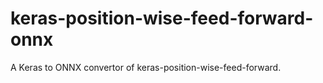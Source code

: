 # keras-position-wise-feed-forward-onnx
A Keras to ONNX convertor of keras-position-wise-feed-forward.
